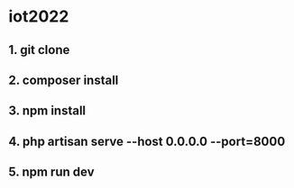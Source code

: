 # iot2022

## 1. git clone
## 2. composer install
## 3. npm install
## 4. php artisan serve --host 0.0.0.0 --port=8000
## 5. npm run dev
